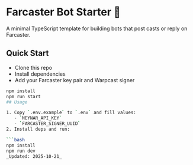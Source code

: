 # Farcaster Bot Starter 🤖

A minimal TypeScript template for building bots that post casts or reply on Farcaster.

## Quick Start
- Clone this repo
- Install dependencies
- Add your Farcaster key pair and Warpcast signer

```bash
npm install
npm run start
## Usage

1. Copy `.env.example` to `.env` and fill values:
   - `NEYNAR_API_KEY`
   - `FARCASTER_SIGNER_UUID`
2. Install deps and run:

```bash
npm install
npm run dev
_Updated: 2025-10-21_
